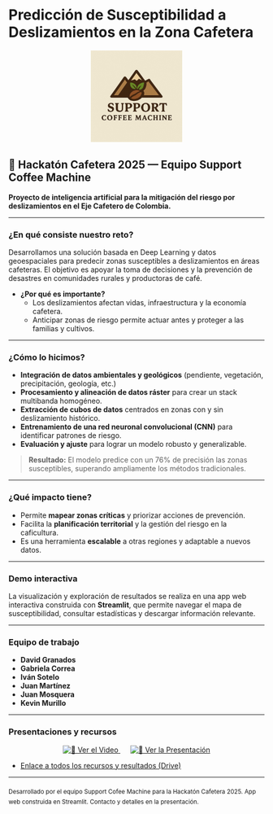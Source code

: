 # Predicción de Susceptibilidad a Deslizamientos en la Zona Cafetera

<div align="center">
    <img src="public/Logo_SCM.jpg" alt="Logo" width="180" />
</div>

## 🌄 Hackatón Cafetera 2025 — Equipo Support Coffee Machine

**Proyecto de inteligencia artificial para la mitigación del riesgo por deslizamientos en el Eje Cafetero de Colombia.**

---

### ¿En qué consiste nuestro reto?

Desarrollamos una solución basada en Deep Learning y datos geoespaciales para predecir zonas susceptibles a deslizamientos en áreas cafeteras. El objetivo es apoyar la toma de decisiones y la prevención de desastres en comunidades rurales y productoras de café.

- **¿Por qué es importante?**
  - Los deslizamientos afectan vidas, infraestructura y la economía cafetera.
  - Anticipar zonas de riesgo permite actuar antes y proteger a las familias y cultivos.

---

### ¿Cómo lo hicimos?

- **Integración de datos ambientales y geológicos** (pendiente, vegetación, precipitación, geología, etc.)
- **Procesamiento y alineación de datos ráster** para crear un stack multibanda homogéneo.
- **Extracción de cubos de datos** centrados en zonas con y sin deslizamiento histórico.
- **Entrenamiento de una red neuronal convolucional (CNN)** para identificar patrones de riesgo.
- **Evaluación y ajuste** para lograr un modelo robusto y generalizable.

> **Resultado:** El modelo predice con un 76% de precisión las zonas susceptibles, superando ampliamente los métodos tradicionales.

---

### ¿Qué impacto tiene?

- Permite **mapear zonas críticas** y priorizar acciones de prevención.
- Facilita la **planificación territorial** y la gestión del riesgo en la caficultura.
- Es una herramienta **escalable** a otras regiones y adaptable a nuevos datos.

---

### Demo interactiva

La visualización y exploración de resultados se realiza en una app web interactiva construida con **Streamlit**, que permite navegar el mapa de susceptibilidad, consultar estadísticas y descargar información relevante.

---

### Equipo de trabajo


- **David Granados**
- **Gabriela Correa**
- **Iván Sotelo**
- **Juan Martínez**
- **Juan Mosquera**
- **Kevin Murillo**



---

### Presentaciones y recursos

<div align="center">
    <a href="https://drive.google.com/file/d/1WkZqU_FvzwcvztASg2qDHuQEVAGA2-rX/view?usp=drive_link">
        <img src="https://img.icons8.com/ios-filled/100/FFFFFF/video.png" alt="🎥 Ver el Video" />
    </a>
    &nbsp;&nbsp;&nbsp;&nbsp;
    <a href="https://www.canva.com/design/DAGspkveOAg/dUBalb3yPo_Iaznoo7DBlw/view?utm_content=DAGspkveOAg&utm_campaign=designshare&utm_medium=link2&utm_source=uniquelinks&utlId=h28d4018f55">
        <img src="https://img.icons8.com/ios-filled/100/FFFFFF/presentation.png" alt="📑 Ver la Presentación" />
    </a>
</div>

- [Enlace a todos los recursos y resultados (Drive)](https://drive.google.com/drive/folders/19IrDKVTtjPZG48GnoWkf8Fudcyu_2aCI?usp=drive_link)

---

<sub>Desarrollado por el equipo Support Cofee Machine para la Hackatón Cafetera 2025. App web construida en Streamlit. Contacto y detalles en la presentación.</sub>

